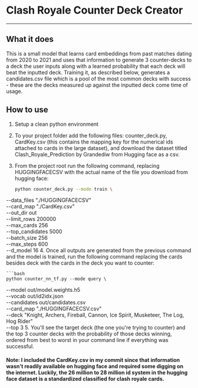 # Clash Royale Counter Deck Creator

---

## What it does
This is a small model that learns card embeddings from past matches dating from 2020 to 2021 and uses that information to generate 3 counter-decks to a deck the user inputs along with a learned probability that each deck will beat the inputted deck. Training it, as described below, generates a candidates.csv file which is a pool of the most common decks with success - these are the decks measured up against the inputted deck come time of usage.

## How to use
1. Setup a clean python environment 
2. To your project folder add the following files: counter_deck.py, CardKey.csv (this contains the mapping key for the numerical ids attached to cards in the large dataset), and download the dataset titled Clash_Royale_Prediction by Grandediw from Hugging face as a csv.
3. From the project root run the following command, replacing HUGGINGFACECSV with the actual name of the file you download from hugging face:

    ```bash
    python counter_deck.py --mode train \
  --data_files "./HUGGINGFACECSV" \
  --card_map "./CardKey.csv" \
  --out_dir out \
  --limit_rows 200000 \
  --max_cards 256 \
  --top_candidates 5000 \
  --batch_size 256 \
  --max_steps 600 \
  --d_model 16
4. Once all outputs are generated from the previous command and the model is trained, run the following command replacing the cards besides deck with the cards in the deck you want to counter:

    ```bash
    python counter_nn_tf.py --mode query \
  --model out/model.weights.h5 \
  --vocab out/id2idx.json \
  --candidates out/candidates.csv \
  --card_map "./HUGGINGFACECSV.csv" \
  --deck "Knight, Archers, Fireball, Cannon, Ice Spirit, Musketeer, The Log, Hog Rider" \
  --top 3
5. You'll see the target deck (the one you're trying to counter) and the top 3 counter decks with the probability of those decks winning, ordered from best to worst in your command line if everything was successful.

#### Note: I included the CardKey.csv in my commit since that information wasn't readily available on hugging face and required some digging on the internet. Luckily, the 26 million to 28 million id system in the hugging face dataset is a standardized classified for clash royale cards.